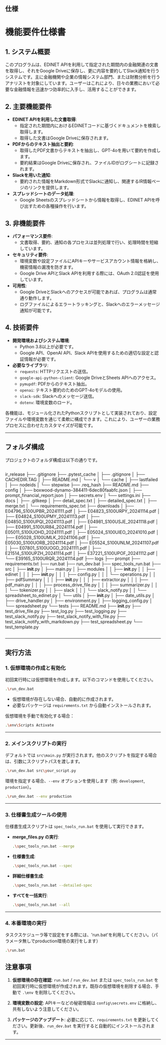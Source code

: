 ## 仕様
# 機能要件仕様書

## 1. システム概要
このプログラムは、EDINET APIを利用して指定された期間内の金融関連の文書を取得し、それをGoogle Driveに保存し、更に内容を要約してSlack通知を行うシステムです。主に金融機関や企業の情報システム部門、または財務分析を行うアナリストを対象にしています。ユーザーはこれにより、日々の業務において必要な金融情報を迅速かつ効率的に入手し、活用することができます。

## 2. 主要機能要件
- **EDINET APIを利用した文書取得**: 
  - 指定された期間内におけるEDINETコードに基づくドキュメントを検索し取得します。
  - 取得した文書はGoogle Driveに保存されます。
- **PDFからのテキスト抽出と要約**:
  - 取得したPDF文書からテキストを抽出し、GPT-4oを用いて要約を作成します。
  - 要約結果はGoogle Driveに保存され、ファイルIDがログシートに記録されます。
- **Slackを用いた通知**:
  - 要約された情報をMarkdown形式でSlackに通知し、関連するIR情報ページのリンクを提供します。
- **スプレッドシートのデータ処理**:
  - Google Sheetsのスプレッドシートから情報を取得し、EDINET APIを呼び出すための各種操作を行います。

## 3. 非機能要件
- **パフォーマンス要件**:
  - 文書取得、要約、通知の各プロセスは並列処理で行い、処理時間を短縮しています。
- **セキュリティ要件**:
  - 環境変数や設定ファイルにAPIキーやサービスアカウント情報を格納し、機密情報の漏洩を防ぎます。
  - Google Drive APIとSlack APIを利用する際には、OAuth 2.0認証を使用しています。
- **可用性**:
  - Google DriveとSlackへのアクセスが可能であれば、プログラムは通常通り動作します。
  - ログファイルによるエラートラッキングと、Slackへのエラーメッセージ通知が可能です。

## 4. 技術要件
- **開発環境およびシステム環境**:
  - Python 3.8以上が必要です。
  - Google API、OpenAI API、Slack APIを使用するための適切な設定と認証情報が必要です。
- **必要なライブラリ**:
  - `requests`: HTTPリクエストの送信。
  - `google-api-python-client`: Google DriveとSheets APIへのアクセス。
  - `pymupdf`: PDFからのテキスト抽出。
  - `openai`: テキスト要約のためのGPT-4oモデルの使用。
  - `slack-sdk`: Slackへのメッセージ送信。
  - `dotenv`: 環境変数のロード。

各機能は、モジュール化されたPythonスクリプトとして実装されており、設定ファイルや環境変数を通じて柔軟に構成できます。これにより、ユーザーの業務プロセスに合わせたカスタマイズが可能です。 

---

## フォルダ構成
プロジェクトのフォルダ構成は以下の通りです。

```plaintext
```
ir_release
├── .gitignore
├── .pytest_cache
│   ├── .gitignore
│   ├── CACHEDIR.TAG
│   ├── README.md
│   └── v
│       └── cache
│           ├── lastfailed
│           ├── nodeids
│           └── stepwise
├── .req_hash
├── README.md
├── config
│   ├── boxwood-dynamo-384411-6dec80faabfc.json
│   ├── prompt_financial_report.json
│   ├── secrets.env
│   └── settings.ini
├── docs
│   ├── .gitkeep
│   ├── detail_spec.txt
│   ├── detailed_spec.txt
│   ├── merge.txt
│   └── requirements_spec.txt
├── downloads
│   ├── E04796_S100UPBR_20241111.pdf
│   ├── E04823_S100URPY_20241114.pdf
│   ├── E04824_S100UPMY_20241113.pdf
│   ├── E04850_S100UPQI_20241113.pdf
│   ├── E04981_S100USJE_20241118.pdf
│   ├── E04991_S100UR84_20241114.pdf
│   ├── E05011_S100UOHD_20241111.pdf
│   ├── E05024_S100UIEO_20241010.pdf
│   ├── E05028_S100UMLK_20241106.pdf
│   ├── E05030_S100UORB_20241114.pdf
│   ├── E05524_S100UNLM_20241107.pdf
│   ├── E07801_S100UOGD_20241111.pdf
│   ├── E21514_S100UPZH_20241114.pdf
│   ├── E37221_S100UPOF_20241112.pdf
│   └── E39165_S100URQR_20241114.pdf
├── logs
├── prompt
├── requirements.txt
├── run.bat
├── run_dev.bat
├── spec_tools_run.bat
├── src
│   ├── __init__.py
│   ├── main.py
│   ├── modules
│   │   ├── __init__.py
│   │   ├── edinet
│   │   │   ├── __init__.py
│   │   │   ├── config.py
│   │   │   └── operations.py
│   │   ├── pdfSummary
│   │   │   ├── __init__.py
│   │   │   ├── extractor.py
│   │   │   ├── pdf_main.py
│   │   │   ├── process_drive_file.py
│   │   │   ├── summarizer.py
│   │   │   └── tokenizer.py
│   │   ├── slack
│   │   │   └── slack_notify.py
│   │   └── spreadsheet_to_edinet.py
│   └── utils
│       ├── __init__.py
│       ├── date_utils.py
│       ├── drive_handler.py
│       ├── environment.py
│       ├── logging_config.py
│       └── spreadsheet.py
└── tests
    ├── README.md
    ├── __init__.py
    ├── test_drive_file.py
    ├── test_log.py
    ├── test_logging.py
    ├── test_slack_notify.py
    ├── test_slack_notify_with_file.py
    ├── test_slack_notify_with_markdown.py
    ├── test_spreadsheet.py
    └── test_template.py
```
```

---

## 実行方法

### 1. 仮想環境の作成と有効化
初回実行時には仮想環境を作成します。以下のコマンドを使用してください。

```bash
.\run_dev.bat
```

- 仮想環境が存在しない場合、自動的に作成されます。
- 必要なパッケージは `requirements.txt` から自動インストールされます。

仮想環境を手動で有効化する場合：
```bash
.\env\Scripts Activate
```

---

### 2. メインスクリプトの実行
デフォルトでは `src\main.py` が実行されます。他のスクリプトを指定する場合は、引数にスクリプトパスを渡します。

```bash
.\run_dev.bat src\your_script.py
```

環境を指定する場合、`--env` オプションを使用します（例: `development`, `production`）。

```bash
.\run_dev.bat --env production
```

---

### 3. 仕様書生成ツールの使用
仕様書生成スクリプトは `spec_tools_run.bat` を使用して実行できます。

- **merge_files.py の実行**:
  ```bash
  .\spec_tools_run.bat --merge
  ```

- **仕様書生成**:
  ```bash
  .\spec_tools_run.bat --spec
  ```

- **詳細仕様書生成**:
  ```bash
  .\spec_tools_run.bat --detailed-spec
  ```

- **すべてを一括実行**:
  ```bash
  .\spec_tools_run.bat --all
  ```

---

### 4. 本番環境の実行
タスクスケジューラ等で設定をする際には、'run.bat'を利用してください。（パラメータ無しでproduction環境の実行をします）

```bash
.\run.bat
```


## 注意事項

1. **仮想環境の存在確認**:
   `run.bat` / `run_dev.bat` または `spec_tools_run.bat` を初回実行時に仮想環境が作成されます。既存の仮想環境を削除する場合、手動で `.\env` を削除してください。

2. **環境変数の設定**:
   APIキーなどの秘密情報は `config\secrets.env` に格納し、共有しないよう注意してください。

3. **パッケージのアップデート**:
   必要に応じて、`requirements.txt` を更新してください。更新後、`run_dev.bat` を実行すると自動的にインストールされます。

---